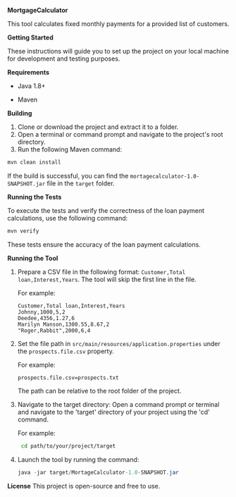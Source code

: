 
**MortgageCalculator**

This tool calculates fixed monthly payments for a provided list of customers.

**Getting Started**

These instructions will guide you to set up the project on your local machine for development and testing purposes.

**Requirements**

- Java 1.8+
  
- Maven

**Building**

1. Clone or download the project and extract it to a folder.
2. Open a terminal or command prompt and navigate to the project's root directory.
3. Run the following Maven command:
```java
mvn clean install
```
If the build is successful, you can find the `mortagecalculator-1.0-SNAPSHOT.jar` file in the `target` folder.

**Running the Tests**

To execute the tests and verify the correctness of the loan payment calculations, use the following command:
```java
mvn verify
```
These tests ensure the accuracy of the loan payment calculations.

**Running the Tool**

1. Prepare a CSV file in the following format: `Customer,Total loan,Interest,Years`.
   The tool will skip the first line in the file.

   For example:
   ```
   Customer,Total loan,Interest,Years
   Johnny,1000,5,2
   Deedee,4356,1.27,6
   Marilyn Manson,1300.55,8.67,2
   "Roger,Rabbit",2000,6,4
   ```

2. Set the file path in `src/main/resources/application.properties` under the `prospects.file.csv` property.

   For example:
   ```
   prospects.file.csv=prospects.txt
   ```
   The path can be relative to the root folder of the project.

3. Navigate to the target directory: Open a command prompt or terminal and navigate to the 'target' directory of your project using the 'cd' command.

   For example:
   ```bash
    cd path/to/your/project/target
   ```
  
3. Launch the tool by running the command:
   ```java
   java -jar target/MortageCalculator-1.0-SNAPSHOT.jar
   ```

**License**
This project is open-source and free to use.


